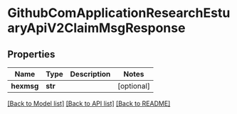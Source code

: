 # GithubComApplicationResearchEstuaryApiV2ClaimMsgResponse

## Properties
Name | Type | Description | Notes
------------ | ------------- | ------------- | -------------
**hexmsg** | **str** |  | [optional] 

[[Back to Model list]](../README.md#documentation-for-models) [[Back to API list]](../README.md#documentation-for-api-endpoints) [[Back to README]](../README.md)

